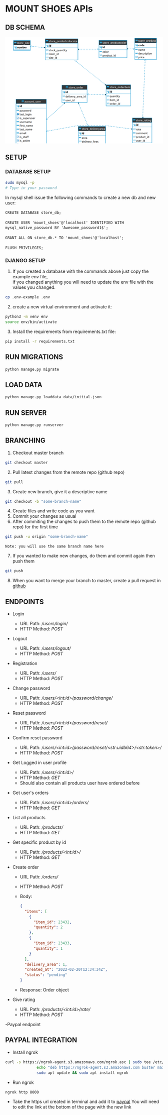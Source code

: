 # MOUNT SHOES APIs

## DB SCHEMA

![db schema](assets/images/store.png)

## SETUP

### DATABASE SETUP

```bash
sudo mysql -p
# Type in your password
```

In mysql shell issue the following commands to create a new db and new user:

```mysql
CREATE DATABASE store_db;

CREATE USER 'mount_shoes'@'localhost' IDENTIFIED WITH mysql_native_password BY 'Awesome_password1$';

GRANT ALL ON store_db.* TO 'mount_shoes'@'localhost';

FLUSH PRIVILEGES;
```

### DJANGO SETUP

1. If you created a database with the commands above just copy the example env file,  
   if you changed anything you will need to update the env file with the values you changed.

```bash
cp .env-example .env
```

2. create a new virtual environment and activate it:

```bash
python3 -m venv env
source env/bin/activate
```

3. Install the requirements from requirements.txt file:

```bash
pip install -r requirements.txt
```

## RUN MIGRATIONS

```bash
python manage.py migrate
```

## LOAD DATA

```bash
python manage.py loaddata data/initial.json
```

## RUN SERVER

```bash
python manage.py runserver
```

## BRANCHING

1. Checkout master branch

```bash
git checkout master
```

2. Pull latest changes from the remote repo (github repo)

```bash
git pull
```

3. Create new branch, give it a descriptive name

```bash
git checkout -b "some-branch-name"
```

4. Create files and write code as you want
5. Commit your changes as usual
6. After commiting the changes to push them to the remote repo (github repo) for the first time

```bash
git push -u origin "some-branch-name"
```

    Note: you will use the same branch name here

7. If you wanted to make new changes, do them and commit again then push them

```bash
git push
```

8. When you want to merge your branch to master, create a pull request in [github](https://github.com/wegdanhatem/mount_shoes/pulls)

## ENDPOINTS

- Login

  - URL Path: _/users/login/_
  - HTTP Method: _POST_

- Logout

  - URL Path: _/users/logout/_
  - HTTP Method: _POST_

- Registration

  - URL Path: _/users/_
  - HTTP Method: _POST_

- Change password

  - URL Path: _/users/\<int:id>/password/change/_
  - HTTP Method: _POST_

- Reset password

  - URL Path: _/users/\<int:id>/password/reset/_
  - HTTP Method: _POST_

- Confirm reset password

  - URL Path: _/users/\<int:id>/password/reset/\<str:uidb64>/\<str:token>/_
  - HTTP Method: _POST_

- Get Logged in user profile

  - URL Path: _/users/\<int:id>/_
  - HTTP Method: _GET_
  - Should also contain all products user have ordered before

- Get user's orders

  - URL Path: _/users/\<int:id>/orders/_
  - HTTP Method: _GET_

- List all products

  - URL Path: _/products/_
  - HTTP Method: _GET_

- Get specific product by id

  - URL Path: _/products/\<int:id>/_
  - HTTP Method: _GET_

- Create order

  - URL Path: _/orders/_
  - HTTP Method: _POST_
  - Body:

    ```json
    {
      "items": [
        {
          "item_id": 23432,
          "quantity": 2
        },
        {
          "item_id": 23433,
          "quantity": 1
        }
      ],
      "delivery_area": 1,
      "created_at": "2022-02-20T12:34:34Z",
      "status": "pending"
    }
    ```

  - Response: Order object

- Give rating
  - URL Path: _/products/\<int:id>/rate/_
  - HTTP Method: _POST_
 
 -Paypal endpoint

## PAYPAL INTEGRATION

- Install ngrok

```bash
curl -s https://ngrok-agent.s3.amazonaws.com/ngrok.asc | sudo tee /etc/apt/trusted.gpg.d/ngrok.asc >/dev/null &&
              echo "deb https://ngrok-agent.s3.amazonaws.com buster main" | sudo tee /etc/apt/sources.list.d/ngrok.list &&
              sudo apt update && sudo apt install ngrok
```

- Run ngrok

```bash
ngrok http 8000
```

- Take the https url created in terminal and add it to [paypal](https://developer.paypal.com/developer/applications/edit/SB:QVNUMnQyeHVhdWlvYnRNOWMtSWVlNTlxeV8xYXRoZlpybFFteGRYNVRvMWE0UUlMT18wMEQ0TnlFU2JzUU1lYTZVSjJpV01RYkl2OU1uWTc=)
  You will need to edit the link at the bottom of the page with the new link
